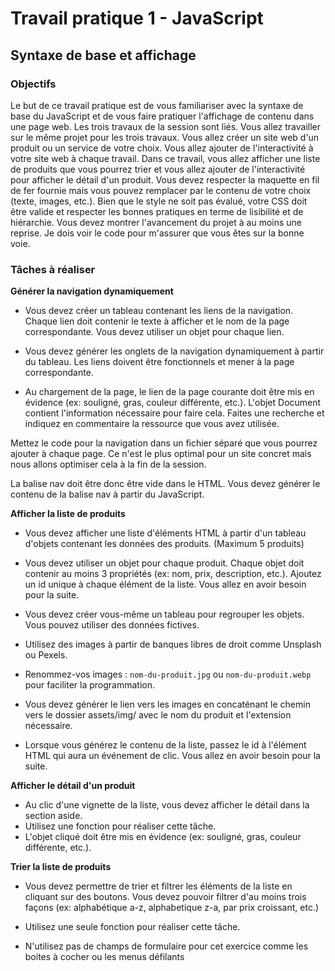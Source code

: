 # Travail pratique 1 - JavaScript

## Syntaxe de base et affichage

### Objectifs

Le but de ce travail pratique est de vous familiariser avec la syntaxe de base du JavaScript et de vous faire
pratiquer l'affichage de contenu dans une page web.
Les trois travaux de la session sont liés. Vous allez travailler sur le même projet pour les trois travaux. Vous allez
créer un site web d'un produit ou un service de votre choix. Vous allez ajouter de l'interactivité à votre site web à
chaque travail.
Dans ce travail, vous allez afficher une liste de produits que vous pourrez trier et vous allez ajouter de
l'interactivité pour afficher le détail d'un produit.
Vous devez respecter la maquette en fil de fer fournie mais vous pouvez remplacer par le contenu de votre choix
(texte, images, etc.). Bien que le style ne soit pas évalué, votre CSS doit être valide et respecter les bonnes
pratiques en terme de lisibilité et de hiérarchie.
Vous devez montrer l'avancement du projet à au moins une reprise. Je dois voir le code pour m'assurer que vous
êtes sur la bonne voie.

### Tâches à réaliser

**Générer la navigation dynamiquement**

- Vous devez créer un tableau contenant les liens de la navigation. Chaque lien doit contenir le texte à
afficher et le nom de la page correspondante. Vous devez utiliser un objet pour chaque lien.

- Vous devez générer les onglets de la navigation dynamiquement à partir du tableau. Les liens doivent être fonctionnels et mener à la page correspondante.

- Au chargement de la page, le lien de la page courante doit être mis en évidence (ex: souligné, gras, couleur différente, etc.). L'objet Document contient l'information nécessaire pour faire cela. Faites une recherche et indiquez en commentaire la ressource que vous avez utilisée.


Mettez le code pour la navigation dans un fichier séparé que vous pourrez ajouter à chaque page. Ce n'est le plus optimal pour un site concret mais nous allons optimiser cela à la fin de la session.

La balise nav doit être donc être vide dans le HTML. Vous devez générer le contenu de la balise nav à partir du
JavaScript.

**Afficher la liste de produits**

- Vous devez afficher une liste d'éléments HTML à partir d'un tableau d'objets contenant les données des produits. (Maximum 5 produits)

- Vous devez utiliser un objet pour chaque produit. Chaque objet doit contenir au moins 3 propriétés (ex:
nom, prix, description, etc.). Ajoutez un id unique à chaque élément de la liste. Vous allez en avoir besoin
pour la suite.

- Vous devez créer vous-même un tableau pour regrouper les objets. Vous pouvez utiliser des données fictives.

- Utilisez des images à partir de banques libres de droit comme Unsplash ou Pexels.

- Renommez-vos images : `nom-du-produit.jpg` ou `nom-du-produit.webp` pour faciliter la
programmation.

- Vous devez générer le lien vers les images en concaténant le chemin vers le dossier assets/img/ avec le nom du produit et l'extension nécessaire.

- Lorsque vous générez le contenu de la liste, passez le id à l'élément HTML qui aura un événement de clic.
Vous allez en avoir besoin pour la suite.

**Afficher le détail d'un produit**

- Au clic d'une vignette de la liste, vous devez afficher le détail dans la section aside.
- Utilisez une fonction pour réaliser cette tâche.
- L'objet cliqué doit être mis en évidence (ex: souligné, gras, couleur différente, etc.).

**Trier la liste de produits**

- Vous devez permettre de trier et filtrer les éléments de la liste en cliquant sur des boutons. Vous devez
pouvoir filtrer d'au moins trois façons (ex: alphabétique a-z, alphabetique z-a, par prix croissant, etc.)

- Utilisez une seule fonction pour réaliser cette tâche.

- N'utilisez pas de champs de formulaire pour cet exercice comme les boites à cocher ou les menus défilants